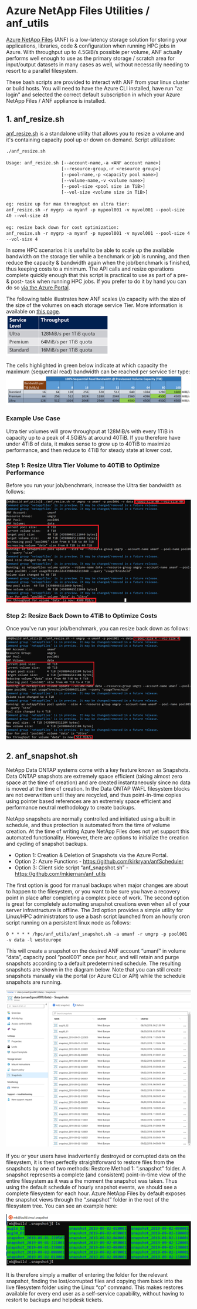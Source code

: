# Azure NetApp Files Utilities / anf_utils

<a href="https://docs.microsoft.com/en-us/azure/azure-netapp-files/">Azure NetApp Files</a> (ANF) is a low-latency storage solution for storing your applications, libraries, code & configuration when running HPC jobs in Azure. With throughput up to 4.5GiB/s possible per volume, ANF actually performs well enough to use as the primary storage / scratch area for input/output datasets in many cases as well, without necessarily needing to resort to a parallel filesystem. 

These bash scripts are provided to interact with ANF from your linux cluster or build hosts. You will need to have the Azure CLI installed, have run "az login" and selected the correct default subscription in which your Azure NetApp Files / ANF appliance is installed. 

## 1. anf_resize.sh

<a href=anf_resize.sh>anf_resize.sh</a> is a standalone utility that allows you to resize a volume and it's containing capacity pool up or down on demand. Script utilization:
```
./anf_resize.sh

Usage: anf_resize.sh [--account-name,-a <ANF account name>]
                     [--resource-group,-r <resource group>]
                     [--pool-name,-p <capacity pool name>]
                     [--volume-name,-v <volume name>]
                     [--pool-size <pool size in TiB>]
                     [--vol-size <volume size in TiB>]

eg: resize up for max throughput on ultra tier:
anf_resize.sh -r mygrp -a myanf -p mypool001 -v myvol001 --pool-size 40 --vol-size 40

eg: resize back down for cost optimization:
anf_resize.sh -r mygrp -a myanf -p mypool001 -v myvol001 --pool-size 4 --vol-size 4
```

In some HPC scenarios it is useful to be able to scale up the available bandwidth on the storage tier while a benchmark or job is running, and then reduce the capacity & bandwidth again when the job/benchmark is finished, thus keeping costs to a minimum. The API calls and resize operations complete quickly enough that this script is practical to use as part of a pre- & post- task when running HPC jobs. If you prefer to do it by hand you can do so <a href="https://docs.microsoft.com/en-us/azure/azure-netapp-files/azure-netapp-files-resize-capacity-pools-or-volumes">via the Azure Portal</a>.

The following table illustrates how ANF scales i/o capacity with the size of the size of the volumes on each storage service Tier. More information is available on <a href="https://docs.microsoft.com/en-us/azure/azure-netapp-files/azure-netapp-files-service-levels#throughput-limits">this page</a>.
<br>
<img src="img/tiers.PNG" width="282" height="113">
<br>

The cells highlighted in green below indicate at which capacity the maximum (sequential read) bandwidth can be reached per service tier type: 
<br>
<img src="img/maxperf2.png"> 
<br>

### Example Use Case
Ultra tier volumes will grow throughput at 128MiB/s with every 1TiB in capacity up to a peak of 4.5GiB/s at around 40TiB. If you therefore have under 4TiB of data, it makes sense to grow up to 40TiB to maximize performance, and then reduce to 4TiB for steady state at lower cost. 

### Step 1: Resize Ultra Tier Volume to 40TiB to Optimize Performance

Before you run your job/benchmark, increase the Ultra tier bandwidth as follows: 

<img src="img/anf_resize.1.PNG">

### Step 2: Resize Back Down to 4TiB to Optimize Costs

Once you've run your job/benchmark, you can resize back down as follows: 

<img src="img/anf_resize.2.png">

## 2. anf_snapshot.sh

NetApp Data ONTAP systems come with a key feature known as Snapshots. Data ONTAP snapshots are extremely space efficient (taking almost zero space at the time of creation) and are created instantaneously since no data is moved at the time of creation. In the Data ONTAP WAFL filesystem blocks are not overwritten until they are recycled, and thus point-in-time copies using pointer based references are an extremely space efficient and performance neutral methodology to create backups. 

NetApp snapshots are normally controlled and initiated using a built in schedule, and thus protection is automated from the time of volume creation. At the time of writing Azure NetApp Files does not yet support this automated functionality. However, there are options to initialize the creation and cycling of snapshot backups. 

* Option 1: Creation & Deletion of Snapshots via the Azure Portal. 
* Option 2: Azure Functions - https://github.com/kirkryan/anfScheduler 
* Option 3: Client side script “anf_snapshot.sh” - https://github.com/mkiernan/anf_utils

The first option is good for manual backups when major changes are about to happen to the filesystem, or you want to be sure you have a recovery point in place after completing a complex piece of work. The second option is great for completely automating snapshot creations even when all of your server infrastructure is offline. The 3rd option provides a simple utility for Linux/HPC administrators to use a bash script launched from an hourly cron script running on a persistent linux node as follows:
```
0 * * * * /hpc/anf_utils/anf_snapshot.sh -a umanf -r umgrp -p pool001 -v data -l westeurope
```
This will create a snapshot on the desired ANF account “umanf” in volume “data”, capacity pool “pool001” once per hour, and will retain and purge snapshots according to a default predetermined schedule. The resulting snapshots are shown in the diagram below. Note that you can still create snapshots manually via the portal (or Azure CLI or API) while the schedule snapshots are running. 

<img src="img/snapshots.png"> 

If you or your users have inadvertently destroyed or corrupted data on the filesystem, it is then perfectly straightforward to restore files from the snapshots by one of two methods: 
Restore Method 1: “.snapshot” folder. 
A snapshot represents a complete (and consistent) point-in-time view of the entire filesystem as it was a the moment the snapshot was taken. Thus using the default schedule of hourly snapshot events, we should see a complete filesystem for each hour. Azure NetApp Files by default exposes the snapshot views through the “.snapshot” folder in the root of the filesystem tree. You can see an example here: 

<img src="img/restore.png">

It is therefore simply a matter of entering the folder for the relevant snapshot, finding the lost/corrupted files and copying them back into the live filesystem folder using the Linux “cp” command. This makes restores available for every end user as a self-service capability, without having to restort to backups and helpdesk tickets. 


